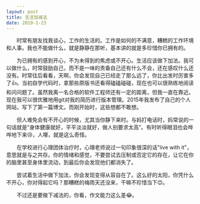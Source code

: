 ```yaml
---
layout: post
title: 生活加减法
date: 2019-1-23
---
```


<style>
	body {
		text-indent: 2em;
	}
</style>
时常有朋友找我谈心，工作的生活的。工作是如何的不满意，糟糕的工作环境和人事。我也不能做什么，就是静静在那听，基本讲的就是多珍惜你已拥有的。

为已拥有的感到开心，不为未得到的焦虑或不开心。生活应该做下加法。我可以做什么，时常鼓励自己，而不是一味的责备自己还有什么不会，还在感叹什么还没有。时常往后看看，天啊，你会发现自己已经走了那么远了，你比出发时厉害多了👍。当初自学代码时，拿那些原版书还看得磕磕碰碰，现在也可以很熟练地阅读和问问题了。虽然我离一名合格的软件工程师还有一定的距离，但我一直在靠近。现在我可以很优雅地用git对我的简历进行版本管理。2015年我发布了自己的个人网站，写下了第一篇博文。而刚开始时，这些想都不敢想。

但人难免会有不开心的时候，尤其当你静下来时。与妈打电话时，妈常说的一句话就是“身体健康就好，平平淡淡就好，做人别要求太高”。有时听得眼泪也会哗哗地下来😢，人哪，就是这么奇怪。

在学校进行心理团体治疗时，心理老师说过一句印象很深的话"live with it"，意思就是与之共存。你的情绪和感觉，不要尝试去压制或否定它的存在，让它在你的脑里甚至身体里流动，到最后你会发现他们都消失了。

尝试着生活中做下加法，你会发现变得从容自在了。这么好的太阳，你凭什么不开心，你对得起它吗？那糟糕的梅雨天还没来，干嘛不珍惜当下😊。

不过还是要做下减法的，你看，作文能力这么差😂。